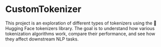 # CustomTokenizer
This project is an exploration of different types of tokenizers using the 🤗 Hugging Face tokenizers library. The goal is to understand how various tokenization algorithms work, compare their performance, and see how they affect downstream NLP tasks.
